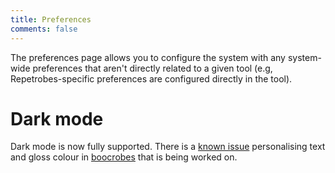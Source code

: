 ```yaml
---
title: Preferences
comments: false
---
```


The preferences page allows you to configure the system with any system-wide preferences that aren't directly related to a given tool (e.g, Repetrobes-specific preferences are configured directly in the tool).

# Dark mode

Dark mode is now fully supported. There is a [known issue](https://github.com/transcrobes/transcrobes/issues/26) personalising text and gloss colour in [boocrobes](/page/software/learn/boocrobes) that is being worked on.
